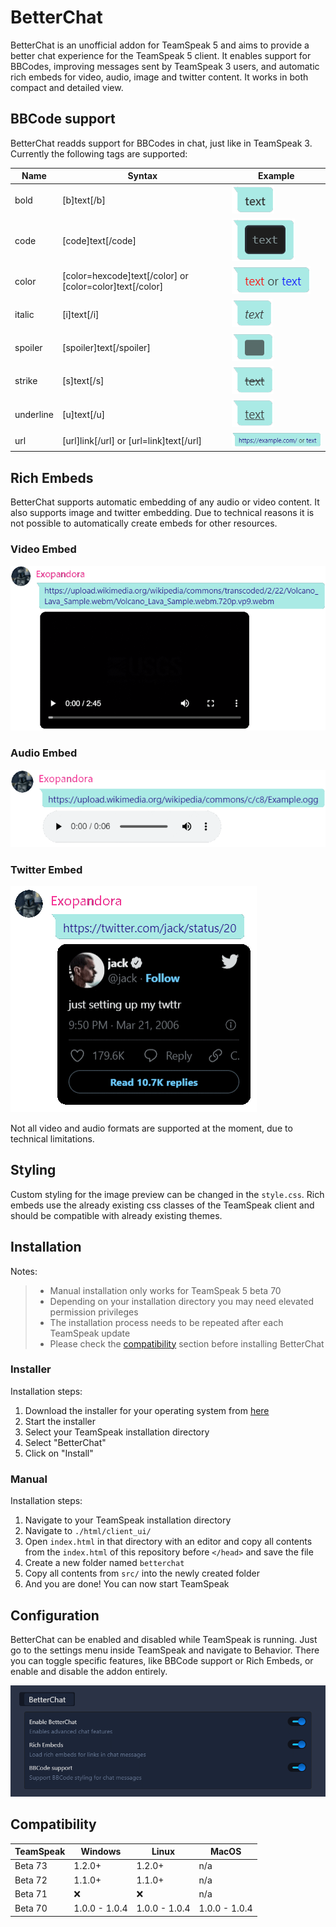 # BetterChat #
BetterChat is an unofficial addon for TeamSpeak 5 and aims to provide a better chat experience for the TeamSpeak 5 client. It enables support for BBCodes, improving messages sent by TeamSpeak 3 users, and automatic rich embeds for video, audio, image and twitter content. It works in both compact and detailed view.

## BBCode support ##  
BetterChat readds support for BBCodes in chat, just like in TeamSpeak 3. Currently the following tags are supported:

| Name | Syntax  | Example |
| ---- | ------- | ------- |
| bold  | [b]text[/b] | ![bold](images/bold.png) |
| code | [code]text[/code] | ![code](images/code.png) |
| color | [color=hexcode]text[/color] or [color=color]text[/color] | ![color](images/color.png) |
| italic | [i]text[/i] | ![italic](images/italic.png) |
| spoiler | [spoiler]text[/spoiler] | ![spoiler](images/spoiler.png) |
| strike | [s]text[/s] | ![strike](images/strike.png) |
| underline | [u]text[/u] | ![underline](images/underline.png) |
| url | [url]link[/url] or [url=link]text[/url] | ![url](images/url.png) |

## Rich Embeds ##
BetterChat supports automatic embedding of any audio or video content. It also supports image and twitter embedding. Due to technical reasons it is not possible to automatically create embeds for other resources.

### Video Embed ###
![Video Embed](images/embed_video.png)

### Audio Embed ### 
![Audio Embed](images/embed_audio.png)

### Twitter Embed ###
![Twitter Embed](images/embed_twitter.png)

Not all video and audio formats are supported at the moment, due to technical limitations.

## Styling ##
Custom styling for the image preview can be changed in the `style.css`.
Rich embeds use the already existing css classes of the TeamSpeak client and should be compatible with already existing themes.

## Installation ##
Notes:
> * Manual installation only works for TeamSpeak 5 beta 70
> * Depending on your installation directory you may need elevated permission privileges
> * The installation process needs to be repeated after each TeamSpeak update
> * Please check the [compatibility](https://github.com/Exopandora/BetterChat#compatibility) section before installing BetterChat

### Installer ###
Installation steps:
1. Download the installer for your operating system from [here](https://github.com/FelixVolo/TS5AddonInstaller/releases)
2. Start the installer
3. Select your TeamSpeak installation directory
4. Select "BetterChat"
5. Click on "Install"

### Manual ###
Installation steps:
1. Navigate to your TeamSpeak installation directory
2. Navigate to `./html/client_ui/`
3. Open `index.html` in that directory with an editor and copy all contents from the `index.html` of this repository before `</head>` and save the file
4. Create a new folder named `betterchat`
5. Copy all contents from `src/` into the newly created folder
6. And you are done! You can now start TeamSpeak

## Configuration ##
BetterChat can be enabled and disabled while TeamSpeak is running.
Just go to the settings menu inside TeamSpeak and navigate to Behavior.
There you can toggle specific features, like BBCode support or Rich Embeds, or enable and disable the addon entirely.

![BetterChat Settings](images/settings.png)

## Compatibility ##
| TeamSpeak | Windows | Linux | MacOS |
| --------- | ------- | ----- | ----- |
| Beta 73 | 1.2.0+ | 1.2.0+ | n/a |
| Beta 72 | 1.1.0+ | 1.1.0+ | n/a |
| Beta 71 | ❌ | ❌ | n/a |
| Beta 70 | 1.0.0 - 1.0.4 | 1.0.0 - 1.0.4 | 1.0.0 - 1.0.4 |
